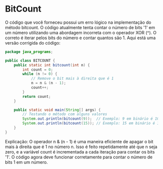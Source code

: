 # BitCount

O código que você forneceu possui um erro lógico na implementação do método bitcount. O código atualmente tenta contar o número de bits '1' em um número utilizando uma abordagem incorreta com o operador XOR (^). O correto é iterar pelos bits do número e contar quantos são 1. Aqui está uma versão corrigida do código:

```java
package java_programs;

public class BITCOUNT {
    public static int bitcount(int n) {
        int count = 0;
        while (n != 0) {
            // Remove o bit mais à direita que é 1
            n = n & (n - 1);
            count++;
        }
        return count;
    }

    public static void main(String[] args) {
        // Testando o método com alguns valores
        System.out.println(bitcount(9));  // Exemplo: 9 em binário é 1001, tem 2 bits 1
        System.out.println(bitcount(15)); // Exemplo: 15 em binário é 1111, tem 4 bits 1
    }
}
```

Explicação:
O operador n & (n - 1) é uma maneira eficiente de apagar o bit mais à direita que é 1 no número n.
Isso é feito repetidamente até que n seja zero, e a variável count é incrementada a cada iteração para contar os bits '1'.
O código agora deve funcionar corretamente para contar o número de bits 1 em um número.
